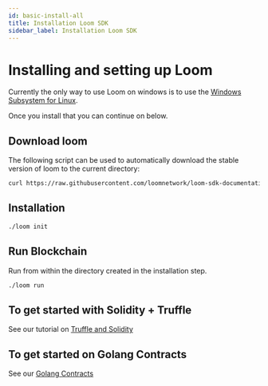 ```yaml
---
id: basic-install-all
title: Installation Loom SDK
sidebar_label: Installation Loom SDK
---
```

# Installing and setting up Loom

Currently the only way to use Loom on windows is to use the [Windows Subsystem for Linux](https://docs.microsoft.com/en-us/windows/wsl/install-win10).

Once you install that you can continue on below.

## Download loom

The following script can be used to automatically download the stable version of loom to the current directory:

```bash
curl https://raw.githubusercontent.com/loomnetwork/loom-sdk-documentation/master/scripts/get_loom.sh | sh
```

## Installation

```bash
./loom init
```

## Run Blockchain

Run from within the directory created in the installation step.

```bash
./loom run
```

## To get started with Solidity + Truffle

See our tutorial on [Truffle and Solidity](join-testnet.html)

## To get started on Golang Contracts

See our [Golang Contracts](prereqs-all.html)